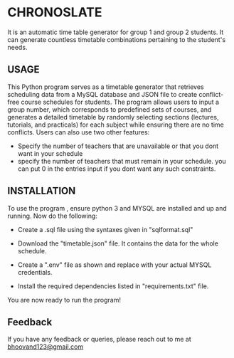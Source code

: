 
# CHRONOSLATE

It is an automatic time table generator for group 1 and group 2 students. It can generate countless timetable combinations pertaining to the student's needs.



## USAGE

This Python program serves as a timetable generator that retrieves scheduling data from a MySQL database and JSON file to create conflict-free course schedules for students. The program allows users to input a group number, which corresponds to predefined sets of courses, and generates a detailed timetable by randomly selecting sections (lectures, tutorials, and practicals) for each subject while ensuring there are no time conflicts.
Users can also use two other features:



-  Specify the number of teachers that are unavailable or that you dont want in your schedule
-  specify the number of teachers that must remain in your schedule.
you can put 0 in the entries input if you dont want any such constraints.


## INSTALLATION

To use the program , ensure python 3 and MYSQL are installed and up and running.
Now do the following:
- Create a .sql file using the syntaxes given in "sqlformat.sql"

- Download the "timetable.json" file. It contains the data for the whole schedule.
- Create a ".env" file as shown and replace with your actual MYSQL credentials.
- Install the required dependencies listed in "requirements.txt" file.

You are now ready to run the program!


## Feedback

If you have any feedback or queries, please reach out to me at bhoovand123@gmail.com



